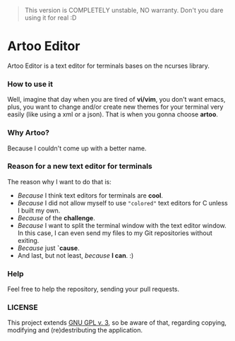 > This version is COMPLETELY unstable, NO warranty. Don't you dare using it for real :D
# Artoo Editor
Artoo Editor is a text editor for terminals bases on the ncurses library.

### How to use it
Well, imagine that day when you are tired of __vi/vim__, you don't want emacs, plus, you want to change and/or create new themes for your terminal very easily (like using a xml or a json). That is when you gonna choose __artoo__.

### Why Artoo?
Because I couldn't come up with a better name.

### Reason for a new text editor for terminals
The reason why I want to do that is:

* _Because_ I think text editors for terminals are __cool__.
* _Because_ I did not allow myself to use `"colored"` text editors for C unless I built my own.
* _Because_ of the __challenge__.
* _Because_ I want to split the terminal window with the text editor window. In this case, I can even send my files to my Git repositories without exiting.
* _Because_ just __`cause__.
* And last, but not least, _because_ __I can__. :)

### Help
Feel free to help the repository, sending your pull requests.

### LICENSE
This project extends [GNU GPL v. 3](https://www.gnu.org/licenses/gpl.html), so be aware of that, regarding copying, modifying and (re)destributing the application. 

